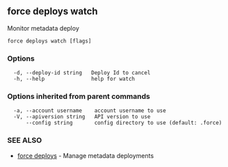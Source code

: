 ## force deploys watch

Monitor metadata deploy

```
force deploys watch [flags]
```

### Options

```
  -d, --deploy-id string   Deploy Id to cancel
  -h, --help               help for watch
```

### Options inherited from parent commands

```
  -a, --account username    account username to use
  -V, --apiversion string   API version to use
      --config string       config directory to use (default: .force)
```

### SEE ALSO

* [force deploys](force_deploys.md)	 - Manage metadata deployments


